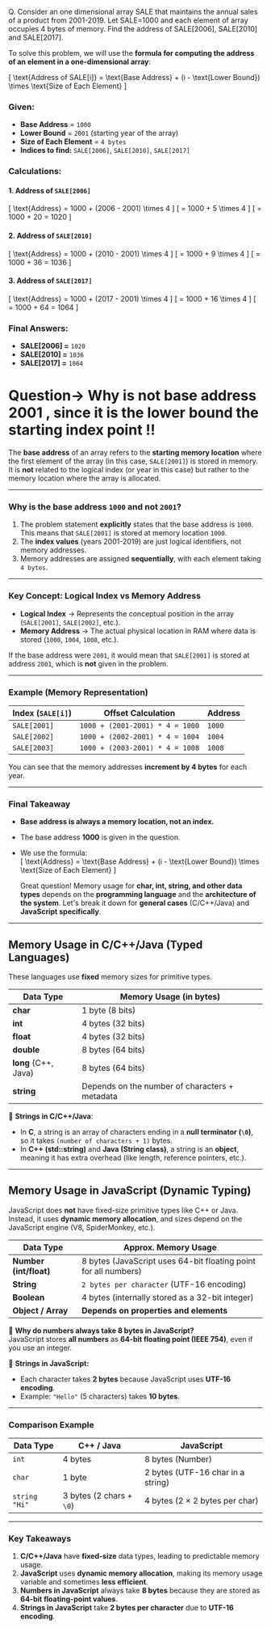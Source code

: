 Q. Consider an one dimensional array SALE that maintains the annual sales of a product from 2001-2019. Let SALE=1000 and each element of array occupies 4 bytes of memory. Find the address of SALE[2006], SALE[2010] and SALE[2017].

To solve this problem, we will use the **formula for computing the address of an element in a one-dimensional array**:

\[
\text{Address of SALE[i]} = \text{Base Address} + (i - \text{Lower Bound}) \times \text{Size of Each Element}
\]

### Given:
- **Base Address** = `1000`
- **Lower Bound** = `2001` (starting year of the array)
- **Size of Each Element** = `4 bytes`
- **Indices to find:** `SALE[2006]`, `SALE[2010]`, `SALE[2017]`

### Calculations:

#### 1. Address of `SALE[2006]`
\[
\text{Address} = 1000 + (2006 - 2001) \times 4
\]
\[
= 1000 + 5 \times 4
\]
\[
= 1000 + 20 = 1020
\]

#### 2. Address of `SALE[2010]`
\[
\text{Address} = 1000 + (2010 - 2001) \times 4
\]
\[
= 1000 + 9 \times 4
\]
\[
= 1000 + 36 = 1036
\]

#### 3. Address of `SALE[2017]`
\[
\text{Address} = 1000 + (2017 - 2001) \times 4
\]
\[
= 1000 + 16 \times 4
\]
\[
= 1000 + 64 = 1064
\]

### Final Answers:
- **SALE[2006] =** `1020`
- **SALE[2010] =** `1036`
- **SALE[2017] =** `1064`





# Question->  Why is not base address 2001 , since it is the lower bound the starting index point !!

The **base address** of an array refers to the **starting memory location** where the first element of the array (in this case, `SALE[2001]`) is stored in memory. It is **not** related to the logical index (or year in this case) but rather to the memory location where the array is allocated.

---

### Why is the base address `1000` and not `2001`?

1. The problem statement **explicitly** states that the base address is `1000`. This means that `SALE[2001]` is stored at memory location `1000`.
2. The **index values** (years 2001-2019) are just logical identifiers, not memory addresses.
3. Memory addresses are assigned **sequentially**, with each element taking `4 bytes`.

---

### Key Concept: Logical Index vs Memory Address

- **Logical Index** → Represents the conceptual position in the array (`SALE[2001]`, `SALE[2002]`, etc.).
- **Memory Address** → The actual physical location in RAM where data is stored (`1000`, `1004`, `1008`, etc.).

If the base address were `2001`, it would mean that `SALE[2001]` is stored at address `2001`, which is **not** given in the problem.

---

### Example (Memory Representation)

| Index (`SALE[i]`) | Offset Calculation | Address |
|------------------|-------------------|---------|
| `SALE[2001]`    | `1000 + (2001-2001) * 4 = 1000` | `1000` |
| `SALE[2002]`    | `1000 + (2002-2001) * 4 = 1004` | `1004` |
| `SALE[2003]`    | `1000 + (2003-2001) * 4 = 1008` | `1008` |

You can see that the memory addresses **increment by 4 bytes** for each year.

---

### **Final Takeaway**
- **Base address is always a memory location, not an index.**
- The base address **1000** is given in the question.
- We use the formula:  
  \[
  \text{Address} = \text{Base Address} + (i - \text{Lower Bound}) \times \text{Size of Each Element}
  \]
  
  

  Great question! Memory usage for **char, int, string, and other data types** depends on the **programming language** and the **architecture of the system**. Let's break it down for **general cases** (C/C++/Java) and **JavaScript specifically**.

---

## **Memory Usage in C/C++/Java (Typed Languages)**
These languages use **fixed** memory sizes for primitive types.

| Data Type | Memory Usage (in bytes) |
|-----------|-------------------------|
| **char** | 1 byte (8 bits) |
| **int** | 4 bytes (32 bits) |
| **float** | 4 bytes (32 bits) |
| **double** | 8 bytes (64 bits) |
| **long** (C++, Java) | 8 bytes (64 bits) |
| **string** | Depends on the number of characters + metadata |

🔹 **Strings in C/C++/Java**:  
- In **C**, a string is an array of characters ending in a **null terminator (`\0`)**, so it takes `(number of characters + 1)` bytes.
- In **C++ (std::string)** and **Java (String class)**, a string is an **object**, meaning it has extra overhead (like length, reference pointers, etc.).

---

## **Memory Usage in JavaScript (Dynamic Typing)**
JavaScript does **not** have fixed-size primitive types like C++ or Java. Instead, it uses **dynamic memory allocation**, and sizes depend on the JavaScript engine (V8, SpiderMonkey, etc.).

| Data Type | Approx. Memory Usage |
|-----------|----------------------|
| **Number (int/float)** | 8 bytes (JavaScript uses 64-bit floating point for all numbers) |
| **String** | `2 bytes per character` (UTF-16 encoding) |
| **Boolean** | 4 bytes (internally stored as a 32-bit integer) |
| **Object / Array** | **Depends on properties and elements** |

🔹 **Why do numbers always take 8 bytes in JavaScript?**  
JavaScript stores **all numbers** as **64-bit floating point (IEEE 754)**, even if you use an integer.

🔹 **Strings in JavaScript:**  
- Each character takes **2 bytes** because JavaScript uses **UTF-16 encoding**.
- Example: `"Hello"` (5 characters) takes **10 bytes**.

---

### **Comparison Example**
| Data Type  | C++ / Java | JavaScript |
|------------|-----------|------------|
| `int`      | 4 bytes   | 8 bytes (Number) |
| `char`     | 1 byte    | 2 bytes (UTF-16 char in a string) |
| `string "Hi"` | 3 bytes (2 chars + `\0`) | 4 bytes (2 × 2 bytes per char) |

---

### **Key Takeaways**
1. **C/C++/Java** have **fixed-size** data types, leading to predictable memory usage.
2. **JavaScript** uses **dynamic memory allocation**, making its memory usage variable and sometimes **less efficient**.
3. **Numbers in JavaScript** always take **8 bytes** because they are stored as **64-bit floating-point values**.
4. **Strings in JavaScript** take **2 bytes per character** due to **UTF-16 encoding**.

